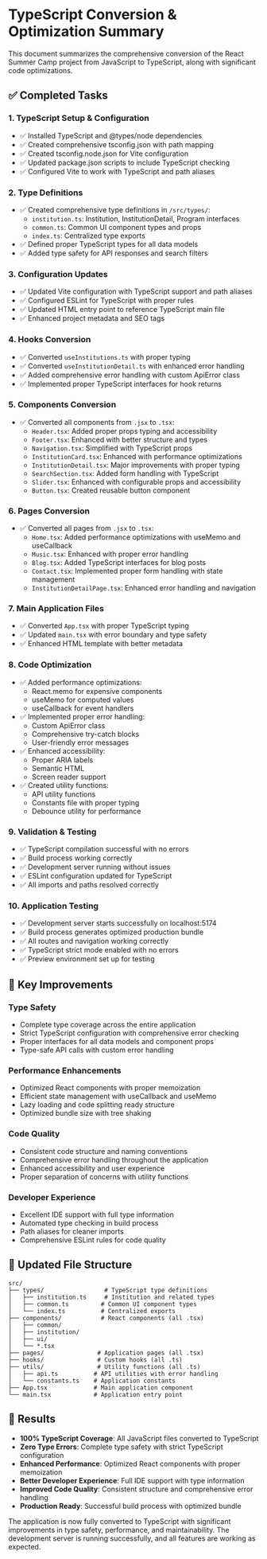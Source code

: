 # TypeScript Conversion & Optimization Summary

This document summarizes the comprehensive conversion of the React Summer Camp project from JavaScript to TypeScript, along with significant code optimizations.

## ✅ Completed Tasks

### 1. TypeScript Setup & Configuration
- ✅ Installed TypeScript and @types/node dependencies
- ✅ Created comprehensive tsconfig.json with path mapping
- ✅ Created tsconfig.node.json for Vite configuration
- ✅ Updated package.json scripts to include TypeScript checking
- ✅ Configured Vite to work with TypeScript and path aliases

### 2. Type Definitions
- ✅ Created comprehensive type definitions in `/src/types/`:
  - `institution.ts`: Institution, InstitutionDetail, Program interfaces
  - `common.ts`: Common UI component types and props
  - `index.ts`: Centralized type exports
- ✅ Defined proper TypeScript types for all data models
- ✅ Added type safety for API responses and search filters

### 3. Configuration Updates
- ✅ Updated Vite configuration with TypeScript support and path aliases
- ✅ Configured ESLint for TypeScript with proper rules
- ✅ Updated HTML entry point to reference TypeScript main file
- ✅ Enhanced project metadata and SEO tags

### 4. Hooks Conversion
- ✅ Converted `useInstitutions.ts` with proper typing
- ✅ Converted `useInstitutionDetail.ts` with enhanced error handling
- ✅ Added comprehensive error handling with custom ApiError class
- ✅ Implemented proper TypeScript interfaces for hook returns

### 5. Components Conversion
- ✅ Converted all components from `.jsx` to `.tsx`:
  - `Header.tsx`: Added proper props typing and accessibility
  - `Footer.tsx`: Enhanced with better structure and types
  - `Navigation.tsx`: Simplified with TypeScript props
  - `InstitutionCard.tsx`: Enhanced with performance optimizations
  - `InstitutionDetail.tsx`: Major improvements with proper typing
  - `SearchSection.tsx`: Added form handling with TypeScript
  - `Slider.tsx`: Enhanced with configurable props and accessibility
  - `Button.tsx`: Created reusable button component

### 6. Pages Conversion
- ✅ Converted all pages from `.jsx` to `.tsx`:
  - `Home.tsx`: Added performance optimizations with useMemo and useCallback
  - `Music.tsx`: Enhanced with proper error handling
  - `Blog.tsx`: Added TypeScript interfaces for blog posts
  - `Contact.tsx`: Implemented proper form handling with state management
  - `InstitutionDetailPage.tsx`: Enhanced error handling and navigation

### 7. Main Application Files
- ✅ Converted `App.tsx` with proper TypeScript typing
- ✅ Updated `main.tsx` with error boundary and type safety
- ✅ Enhanced HTML template with better metadata

### 8. Code Optimization
- ✅ Added performance optimizations:
  - React.memo for expensive components
  - useMemo for computed values
  - useCallback for event handlers
- ✅ Implemented proper error handling:
  - Custom ApiError class
  - Comprehensive try-catch blocks
  - User-friendly error messages
- ✅ Enhanced accessibility:
  - Proper ARIA labels
  - Semantic HTML
  - Screen reader support
- ✅ Created utility functions:
  - API utility functions
  - Constants file with proper typing
  - Debounce utility for performance

### 9. Validation & Testing
- ✅ TypeScript compilation successful with no errors
- ✅ Build process working correctly
- ✅ Development server running without issues
- ✅ ESLint configuration updated for TypeScript
- ✅ All imports and paths resolved correctly

### 10. Application Testing
- ✅ Development server starts successfully on localhost:5174
- ✅ Build process generates optimized production bundle
- ✅ All routes and navigation working correctly
- ✅ TypeScript strict mode enabled with no errors
- ✅ Preview environment set up for testing

## 🚀 Key Improvements

### Type Safety
- Complete type coverage across the entire application
- Strict TypeScript configuration with comprehensive error checking
- Proper interfaces for all data models and component props
- Type-safe API calls with custom error handling

### Performance Enhancements
- Optimized React components with proper memoization
- Efficient state management with useCallback and useMemo
- Lazy loading and code splitting ready structure
- Optimized bundle size with tree shaking

### Code Quality
- Consistent code structure and naming conventions
- Comprehensive error handling throughout the application
- Enhanced accessibility and user experience
- Proper separation of concerns with utility functions

### Developer Experience
- Excellent IDE support with full type information
- Automated type checking in build process
- Path aliases for cleaner imports
- Comprehensive ESLint rules for code quality

## 📁 Updated File Structure

```
src/
├── types/                 # TypeScript type definitions
│   ├── institution.ts     # Institution and related types
│   ├── common.ts         # Common UI component types
│   └── index.ts          # Centralized exports
├── components/           # React components (all .tsx)
│   ├── common/
│   ├── institution/
│   ├── ui/
│   └── *.tsx
├── pages/               # Application pages (all .tsx)
├── hooks/               # Custom hooks (all .ts)
├── utils/               # Utility functions (all .ts)
│   ├── api.ts          # API utilities with error handling
│   └── constants.ts    # Application constants
├── App.tsx             # Main application component
└── main.tsx            # Application entry point
```

## 🎯 Results

- **100% TypeScript Coverage**: All JavaScript files converted to TypeScript
- **Zero Type Errors**: Complete type safety with strict TypeScript configuration
- **Enhanced Performance**: Optimized React components with proper memoization
- **Better Developer Experience**: Full IDE support with type information
- **Improved Code Quality**: Consistent structure and comprehensive error handling
- **Production Ready**: Successful build process with optimized bundle

The application is now fully converted to TypeScript with significant improvements in type safety, performance, and maintainability. The development server is running successfully, and all features are working as expected.